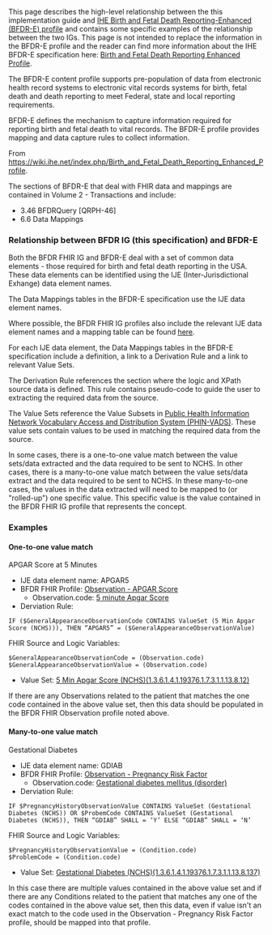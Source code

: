 This page describes the high-level relationship between the this implementation guide and [IHE Birth and Fetal Death Reporting-Enhanced (BFDR-E) profile](
https://www.ihe.net/uploadedFiles/Documents/QRPH/IHE_QRPH_Suppl_BFDR-E.pdf
) and contains some specific examples of the relationship between the two IGs. This page is not intended to replace the information in the BFDR-E profile and the reader can find more information about the IHE BFDR-E specification here: [Birth and Fetal Death Reporting Enhanced Profile](https://wiki.ihe.net/index.php/Birth_and_Fetal_Death_Reporting_Enhanced_Profile).

The BFDR-E content profile supports pre-population of data from electronic health record systems to electronic vital records systems for birth, fetal death and death reporting to meet Federal, state and local reporting requirements. 

BFDR-E defines the mechanism to capture information required for reporting birth and fetal death to vital records. The BFDR-E profile provides mapping and data capture rules to collect information.

From <https://wiki.ihe.net/index.php/Birth_and_Fetal_Death_Reporting_Enhanced_Profile>.

The sections of BFDR-E that deal with FHIR data and mappings are contained in Volume 2 - Transactions and include:
* 3.46 BFDRQuery [QRPH-46]
* 6.6 Data Mappings

### Relationship between BFDR IG (this specification) and BFDR-E

Both the BFDR FHIR IG and BFDR-E deal with a set of common data elements - those required for birth and fetal death reporting in the USA. These data elements can be identified using the IJE (Inter-Jurisdictional Exhange) data element names.

The Data Mappings tables in the BFDR-E specification use the IJE data element names.

Where possible, the BFDR FHIR IG profiles also include the relevant IJE data element names and a mapping table can be found [here](ije_mapping.md).

For each IJE data element, the Data Mappings tables in the BFDR-E specification include a definition, a link to a Derivation Rule and a link to relevant Value Sets. 

The Derivation Rule references the section where the logic and XPath source data is defined. This rule contains pseudo-code to guide the user to extracting the required data from the source.

The Value Sets reference the Value Subsets in [Public Health Information Network Vocabulary Access and Distribution System (PHIN-VADS)](https://phinvads.cdc.gov/vads). These value sets contain values to be used in matching the required data from the source.

In some cases, there is a one-to-one value match between the value sets/data extracted and the data required to be sent to NCHS. In other cases, there is a many-to-one value match between the value sets/data extract and the data required to be sent to NCHS. In these many-to-one cases, the values in the data extracted will need to be mapped to (or "rolled-up") one specific value. This specific value is the value contained in the BFDR FHIR IG profile that represents the concept.

### Examples

#### One-to-one value match

APGAR Score at 5 Minutes

* IJE data element name: APGAR5
* BFDR FHIR Profile: [Observation - APGAR Score](http://hl7.org/fhir/us/vr-common-library/StructureDefinition/Observation-apgar-score)
    * Observation.code: [5 minute Apgar Score](https://loinc.org/9274-2/)
* Derviation Rule: 
```
IF ($GeneralAppearanceObservationCode CONTAINS ValueSet (5 Min Apgar Score (NCHS))), THEN “APGAR5” = ($GeneralAppearanceObservationValue)
```
FHIR Source and Logic Variables:
```
$GeneralAppearanceObservationCode = (Observation.code)
$GeneralAppearanceObservationValue = (Observation.code)
```
* Value Set: [5 Min Apgar Score (NCHS)(1.3.6.1.4.1.19376.1.7.3.1.1.13.8.12)](https://phinvads.cdc.gov/vads/ViewValueSet.action?oid=1.3.6.1.4.1.19376.1.7.3.1.1.13.8.12)

If there are any Observations related to the patient that matches the one code contained in the above value set, then this data should be populated in the BFDR FHIR Observation profile noted above.


#### Many-to-one value match

Gestational Diabetes

* IJE data element name: GDIAB
* BFDR FHIR Profile: [Observation - Pregnancy Risk Factor](http://hl7.org/fhir/us/vr-common-library/StructureDefinition/Observation-pregnancy-risk-factor)
    * Observation.code: [Gestational diabetes mellitus (disorder)](https://browser.ihtsdotools.org/?perspective=full&conceptId1=11687002&edition=MAIN/SNOMEDCT-US/2021-03-01&release=&languages=en)
* Derviation Rule: 
```
IF $PregnancyHistoryObservationValue CONTAINS ValueSet (Gestational Diabetes (NCHS)) OR $ProbemCode CONTAINS ValueSet (Gestational Diabetes (NCHS)), THEN “GDIAB” SHALL = ‘Y’ ELSE “GDIAB” SHALL = ‘N’
```
FHIR Source and Logic Variables:
```
$PregnancyHistoryObservationValue = (Condition.code)
$ProblemCode = (Condition.code)
```
* Value Set: [Gestational Diabetes (NCHS)(1.3.6.1.4.1.19376.1.7.3.1.1.13.8.137)](https://phinvads.cdc.gov/vads/ViewValueSet.action?oid=1.3.6.1.4.1.19376.1.7.3.1.1.13.8.137)

In this case there are multiple values contained in the above value set and if there are any Conditions related to the patient that matches any one of the codes contained in the above value set, then this data, even if value isn't an exact match to the code used in the Observation - Pregnancy Risk Factor profile, should be mapped into that profile.